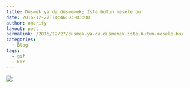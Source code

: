 ```yaml
---
title: Düşmek ya da düşmemek; İşte bütün mesele bu!
date: 2016-12-27T14:46:03+03:00
author: omerify
layout: post
permalink: /2016/12/27/dusmek-ya-da-dusmemek-iste-butun-mesele-bu/
categories:
  - Blog
tags:
  - gif
  - kar
---
```


![](https://storage.googleapis.com/omerify/uploads/2021/01/kar-dusmek-kaza.gif)